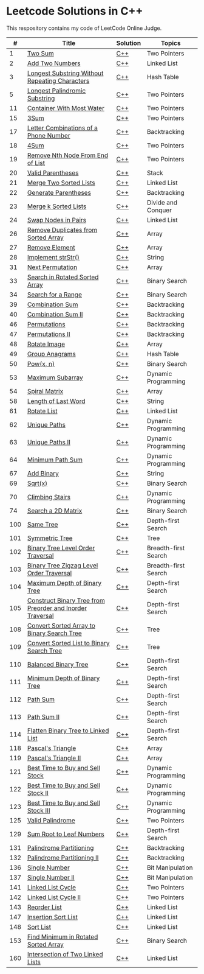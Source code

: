 # Leetcode Solutions in C++
This respository contains my code of LeetCode Online Judge.

| # | Title | Solution | Topics |
|---| ----- | -------- | ---------- |
|1|[Two Sum](https://leetcode.com/problems/two-sum/description/) | [C++](./leetcode/1_TwoSum.cpp)|Two Pointers|
|2|[Add Two Numbers](https://leetcode.com/problems/add-two-numbers/description/) | [C++](./leetcode/2_AddTwoNumber.cpp)|Linked List|
|3|[Longest Substring Without Repeating Characters](https://leetcode.com/problems/longest-substring-without-repeating-characters/description/) | [C++](./leetcode/3_LongestSubstringWithoutRepeatingCharacters.cpp)|Hash Table|
|5|[Longest Palindromic Substring](https://leetcode.com/problems/longest-palindromic-substring/description/) | [C++](./leetcode/5_LongestPalindromicSubstring.cpp)|Two Pointers|
|11|[Container With Most Water](https://leetcode.com/problems/container-with-most-water/description/) | [C++](./leetcode/11_ContainerWithMostWater.cpp)|Two Pointers|
|15|[3Sum](https://leetcode.com/problems/3sum/description/) | [C++](./leetcode/15_threeSum.cpp)|Two Pointers|
|17|[Letter Combinations of a Phone Number](https://leetcode.com/problems/letter-combinations-of-a-phone-number/description/) | [C++](./leetcode/17_LetterCombinationsOfAPhoneNumber.cpp)|Backtracking|
|18|[4Sum](https://leetcode.com/problems/4sum/description/) | [C++](./leetcode/18_4Sum.cpp)|Two Pointers|
|19|[Remove Nth Node From End of List](https://leetcode.com/problems/remove-nth-node-from-end-of-list/description/) | [C++](./leetcode/19_RemoveNthFromEnd.cpp)|Two Pointers|
|20|[Valid Parentheses](https://leetcode.com/problems/valid-parentheses/description/) | [C++](./leetcode/20_ValidParentheses.cpp)|Stack|
|21|[Merge Two Sorted Lists](https://leetcode.com/problems/merge-two-sorted-lists/description/) | [C++](./leetcode/21_mergeTwoLists.cpp)|Linked List|
|22|[Generate Parentheses](https://leetcode.com/problems/generate-parentheses/description/) | [C++](./leetcode/22_GenerateParentheses.cpp)|Backtracking|
|23|[Merge k Sorted Lists](https://leetcode.com/problems/merge-k-sorted-lists/description/) | [C++](./leetcode/23_MergekSortedLists.cpp)|Divide and Conquer|
|24|[Swap Nodes in Pairs](https://leetcode.com/problems/swap-nodes-in-pairs/description/) | [C++](./leetcode/24_SwapPairs.cpp)|Linked List|
|26|[Remove Duplicates from Sorted Array](https://leetcode.com/problems/remove-duplicates-from-sorted-array/description/) | [C++](./leetcode/26_RemoveDuplicatesFromSortedArray.cpp)|Array|
|27|[Remove Element](https://leetcode.com/problems/remove-element/description/) | [C++](./leetcode/27_RemoveElement.cpp)|Array|
|28|[Implement strStr()](https://leetcode.com/problems/implement-strstr/description/) | [C++](./leetcode/28_ImplementstrStr.cpp)|String|
|31|[Next Permutation](https://leetcode.com/problems/next-permutation/description/) | [C++](./leetcode/31_NextPermutation.cpp)|Array|
|33|[Search in Rotated Sorted Array](https://leetcode.com/problems/search-in-rotated-sorted-array/description/) | [C++](./leetcode/33_SearchInRotatedSortedArray.cpp)|Binary Search|
|34|[Search for a Range](https://leetcode.com/problems/search-for-a-range/description/) | [C++](./leetcode/34_SearchForRange.cpp)|Binary Search|
|39|[Combination Sum](https://leetcode.com/problems/combination-sum/description/) | [C++](./leetcode/39_CombinationSum.cpp)|Backtracking|
|40|[Combination Sum II](https://leetcode.com/problems/combination-sum-ii/description/) | [C++](./leetcode/40_CombinationSumII.cpp)|Backtracking|
|46|[Permutations](https://leetcode.com/problems/permutations/description/) | [C++](./leetcode/46_Permutations.cpp)|Backtracking|
|47|[Permutations II](https://leetcode.com/problems/permutations-ii/description/) | [C++](./leetcode/47_PermutationsII.cpp)|Backtracking|
|48|[Rotate Image](https://leetcode.com/problems/rotate-image/description/) | [C++](./leetcode/48_RotateImage.cpp)|Array|
|49|[Group Anagrams](https://leetcode.com/problems/group-anagrams/description/) | [C++](./leetcode/49_GroupAnagrams.cpp)|Hash Table|
|50|[Pow(x, n)](https://leetcode.com/problems/powx-n/description/) | [C++](./leetcode/50_Pow.cpp)|Binary Search|
|53|[Maximum Subarray](https://leetcode.com/problems/maximum-subarray/description/) | [C++](./leetcode/53_MaximumSubarray.cpp)|Dynamic Programming|
|54|[Spiral Matrix](https://leetcode.com/problems/spiral-matrix/description/) | [C++](./leetcode/54_SpiralMatrix.cpp)|Array|
|58|[Length of Last Word](https://leetcode.com/problems/length-of-last-word/description/) | [C++](./leetcode/58_LengthOfLastWord.cpp)|String|
|61|[Rotate List](https://leetcode.com/problems/rotate-list/description/) | [C++](./leetcode/61_RotateList.cpp)|Linked List|
|62|[Unique Paths](https://leetcode.com/problems/unique-paths/description/) | [C++](./leetcode/62_UniquePaths.cpp)|Dynamic Programming|
|63|[Unique Paths II](https://leetcode.com/problems/unique-paths-ii/description/) | [C++](./leetcode/63_UniquePathsII.cpp)|Dynamic Programming|
|64|[Minimum Path Sum](https://leetcode.com/problems/minimum-path-sum/description/) | [C++](./leetcode/64_MinimumPathSum.cpp)|Dynamic Programming|
|67|[Add Binary](https://leetcode.com/problems/add-binary/description/) | [C++](./leetcode/67_AddBinary.cpp)|String|
|69|[Sqrt(x)](https://leetcode.com/problems/sqrtx/description/) | [C++](./leetcode/69_sqrt.cpp)|Binary Search|
|70|[Climbing Stairs](https://leetcode.com/problems/climbing-stairs/description/) | [C++](./leetcode/70_ClimbStairs.cpp)|Dynamic Programming|
|74|[Search a 2D Matrix](https://leetcode.com/problems/search-a-2d-matrix/description/) | [C++](./leetcode/74_SearchMatrix.cpp)|Binary Search|
|100|[Same Tree](https://leetcode.com/problems/same-tree/description/) | [C++](./leetcode/100_IsSameTree.cpp)|Depth-first Search|
|101|[Symmetric Tree](https://leetcode.com/problems/symmetric-tree/description/) | [C++](./leetcode/101_SymmetricTree.cpp)|Tree|
|102|[Binary Tree Level Order Traversal](https://leetcode.com/problems/binary-tree-level-order-traversal/description/) | [C++](./leetcode/102_BinaryTreeLevelOrderTraversal.cpp)|Breadth-first Search|
|103|[Binary Tree Zigzag Level Order Traversal](https://leetcode.com/problems/binary-tree-zigzag-level-order-traversal/description/) | [C++](./leetcode/103_BinaryTreeZigzagLevelOrderTraversal.cpp)|Breadth-first Search|
|104|[Maximum Depth of Binary Tree](https://leetcode.com/problems/maximum-depth-of-binary-tree/description/) | [C++](./leetcode/104_MaximumDepthBinaryTree.cpp)|Depth-first Search|
|105|[Construct Binary Tree from Preorder and Inorder Traversal](https://leetcode.com/problems/construct-binary-tree-from-preorder-and-inorder-traversal/description/) | [C++](./leetcode/105_ConstructBinaryTreeFromPreorderInorderTraversal.cpp)|Depth-first Search|
|108|[Convert Sorted Array to Binary Search Tree](https://leetcode.com/problems/convert-sorted-array-to-binary-search-tree/description/) | [C++](./leetcode/108_SortedArrayToBST.cpp)|Tree|
|109|[Convert Sorted List to Binary Search Tree](https://leetcode.com/problems/convert-sorted-list-to-binary-search-tree/description/) | [C++](./leetcode/109_ConvertSortedListToBinarySearchTree.cpp)|Tree|
|110|[Balanced Binary Tree](https://leetcode.com/problems/balanced-binary-tree/description/) | [C++](./leetcode/110_BalancedTree.cpp)|Depth-first Search|
|111|[Minimum Depth of Binary Tree](https://leetcode.com/problems/minimum-depth-of-binary-tree/description/) | [C++](./leetcode/111_MinimumDepthBT.cpp)|Depth-first Search|
|112|[Path Sum](https://leetcode.com/problems/path-sum/description/) | [C++](./leetcode/112_PathSum.cpp)|Depth-first Search|
|113|[Path Sum II](https://leetcode.com/problems/path-sum-ii/description/) | [C++](./leetcode/113_PathSum2.cpp)|Depth-first Search|
|114|[Flatten Binary Tree to Linked List](https://leetcode.com/problems/flatten-binary-tree-to-linked-list/description/) | [C++](./leetcode/114_FlattenBinaryTreeToLinkedList.cpp)|Depth-first Search|
|118|[Pascal's Triangle](https://leetcode.com/problems/pascals-triangle/description/) | [C++](./leetcode/118_PascalTriangle.cpp)|Array|
|119|[Pascal's Triangle II](https://leetcode.com/problems/pascals-triangle-ii/description/) | [C++](./leetcode/119_PascalTriangle2.cpp)|Array|
|121|[Best Time to Buy and Sell Stock](https://leetcode.com/problems/best-time-to-buy-and-sell-stock/description/) | [C++](./leetcode/121_BestBuySell.cpp)|Dynamic Programming|
|122|[Best Time to Buy and Sell Stock II](https://leetcode.com/problems/best-time-to-buy-and-sell-stock-ii/description/) | [C++](./leetcode/122_BestBuySell2.cpp)|Dynamic Programming|
|123|[Best Time to Buy and Sell Stock III](https://leetcode.com/problems/best-time-to-buy-and-sell-stock-iii/description/) | [C++](./leetcode/123_BestBuySell3.cpp)|Dynamic Programming|
|125|[Valid Palindrome](https://leetcode.com/problems/valid-palindrome/description/) | [C++](./leetcode/125_ValidPalindrome.cpp)|Two Pointers|
|129|[Sum Root to Leaf Numbers](https://leetcode.com/problems/sum-root-to-leaf-numbers/description/) | [C++](./leetcode/129_SumRootToLeafNumbers.cpp)|Depth-first Search|
|131|[Palindrome Partitioning](https://leetcode.com/problems/palindrome-partitioning/description/) | [C++](./leetcode/131_PalindromePartitioning.cpp)|Backtracking|
|132|[Palindrome Partitioning II](https://leetcode.com/problems/palindrome-partitioning-ii/description/) | [C++](./leetcode/132_PalindromePartitioningII.cpp)|Backtracking|
|136|[Single Number](https://leetcode.com/problems/single-number/description/) | [C++](./leetcode/136_SingleNumber.cpp)|Bit Manipulation|
|137|[Single Number II](https://leetcode.com/problems/single-number-ii/description/) | [C++](./leetcode/137_SingleNumber2.cpp)|Bit Manipulation|
|141|[Linked List Cycle](https://leetcode.com/problems/linked-list-cycle/description/) | [C++](./leetcode/141_LinkedListCycleI.cpp)|Two Pointers|
|142|[Linked List Cycle II](https://leetcode.com/problems/linked-list-cycle-ii/description/) | [C++](./leetcode/142_LinkedListCycleII.cpp)|Two Pointers|
|143|[Reorder List](https://leetcode.com/problems/reorder-list/description/) | [C++](./leetcode/143_ReorderList.cpp)|Linked List|
|147|[Insertion Sort List](https://leetcode.com/problems/insertion-sort-list/description/) | [C++](./leetcode/147_InsertionSortList.cpp)|Linked List|
|148|[Sort List](https://leetcode.com/problems/sort-list/description/) | [C++](./leetcode/148_SortList.cpp)|Linked List|
|153|[Find Minimum in Rotated Sorted Array](https://leetcode.com/problems/find-minimum-in-rotated-sorted-array/description/) | [C++](./leetcode/153_FindMinimumInRotatedSortedArray.cpp)|Binary Search|
|160|[Intersection of Two Linked Lists](https://leetcode.com/problems/intersection-of-two-linked-lists/description/) | [C++](./leetcode/160_IntersectionOfTwoLinkedLists.cpp)|Linked List|